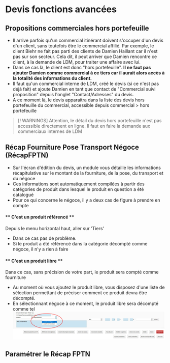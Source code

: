 # Devis fonctions avancées

## Propositions commerciales hors portefeuille
* Il arrive parfois qu'un commercial itinérant doivent s'occuper d'un devis d'un client, sans toutefois être le commercial affilié. Par exemple, le client Biehr ne fait pas parti des clients de Damien Haillant car il n'est pas sur son secteur. Cela dit, il peut arriver que Damien rencontre ce client, à la demande de LDM, pour traiter une affaire avec lui.
* Dans ce cas là, le client est donc "hors portefeuille". **Il ne faut pas ajouter Damien comme commercial à ce tiers car il aurait alors accès à la totalité des informations du client.**
* Il faut qu'un commercial interne de LDM, créé le devis (si ce n'est pas déjà fait) et ajoute Damien en tant que contact de "Commercial suivi proposition"  depuis l'onglet "Contact/Adresses" du devis.
* A ce moment là, le devis apparaitra dans la liste des devis hors portefeuille du commercial, accessible depuis commercial > hors portefeuille

> [! WARNINGS]
> Attention, le détail du devis hors portefeuille n'est pas accessible directement en ligne. Il faut en faire la demande aux commerciaux internes de LDM

## Récap Fourniture Pose Transport Négoce (RécapFPTN)
* Sur l'écran d'édition du devis, un module vous détaille les informations récapitulative sur le montant de la fourniture, de la pose, du transport et du négoce
* Ces informations sont automatiquement compilées à partir des catégories de produit dans lesquel le produit en question a été catalogué
* Pour ce qui concerne le négoce, il y a deux cas de figure à prendre en compte

<!-- tabs:start -->

#### ** C'est un produit référencé **

Depuis le menu horizontal haut, aller sur 'Tiers'
* Dans ce cas pas de problème.
* Si le produit a été référencé dans la catégorie décompté comme négoce, il n'y a rien à faire

#### ** C'est un produit libre **

Dans ce cas, sans précision de votre part, le produit sera compté comme fourniture
* Au moment où vous ajoutez le produit libre, vous disposez d'une liste de sélection permettant de préciser comment ce produit devra être décompté.
* En sélectionnant négoce à ce moment, le produit libre sera décompté comme tel
![compter en négoce](_media/produit_libre_negoce.jpg)

<!-- tabs:end -->


## Paramétrer le Récap FPTN
